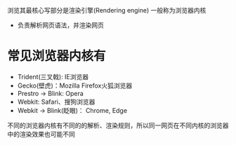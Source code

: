 
浏览其最核心写部分是渲染引擎(Rendering engine) 一般称为浏览器内核
- 负责解析网页语法，并渲染网页
# 常见浏览器内核有
- Trident(三叉戟): IE浏览器
- Gecko(壁虎)：Mozilla Firefox火狐浏览器
- Prestro -> Blink: Opera
- Webkit: Safari、搜狗浏览器
- Webkit -> Blink(眨眼)： Chrome, Edge

不同的浏览器内核有不同的的解析、渲染规则，所以同一网页在不同内核的浏览器中的渲染效果也可能不同

